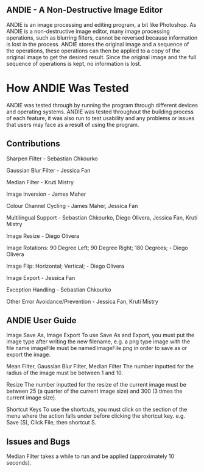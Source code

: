 ## ANDIE - A Non-Destructive Image Editor
ANDIE is an image processing and editing program, a bit like Photoshop. As ANDIE is a non-destructive image editor, many image processing operations, such as blurring filters, cannot be reversed because information is lost in the process. ANDIE stores the original image and a sequence of the operations, these operations can then be applied to a copy of the original image to get the desired result. Since the original image and the full sequence of operations is kept, no information is lost.

# How ANDIE Was Tested
ANDIE was tested through by running the program through different devices and operating systems. ANDIE was tested throughout the building process of each feature, it was also run to test usability and any problems or issues that users may face as a result of using the program.

## Contributions
Sharpen Filter - Sebastian Chkourko

Gaussian Blur Filter - Jessica Fan

Median Filter - Kruti Mistry

Image Inversion - James Maher

Colour Channel Cycling - James Maher, Jessica Fan

Multilingual Support - Sebastian Chkourko, Diego Olivera, Jessica Fan, Kruti Mistry

Image Resize - Diego Olivera

Image Rotations: 90 Degree Left; 90 Degree Right; 180 Degrees; - Diego Olivera

Image Flip: Horizontal; Vertical; - Diego Olivera

Image Export - Jessica Fan

Exception Handling - Sebastian Chkourko

Other Error Avoidance/Prevention - Jessica Fan, Kruti Mistry

## ANDIE User Guide 
Image Save As, Image Export 
To use Save As and Export, you must put the image type after writing the new filename, e.g. a png type image with the file name imageFile must be named imageFile.png in order to save as or export the image.

Mean Filter, Gaussian Blur Filter, Median Filter
The number inputted for the radius of the image must be between 1 and 10.

Resize
The number inputted for the resize of the current image must be between 25 (a quarter of the current image size) and 300 (3 times the current image size).

Shortcut Keys
To use the shortcuts, you must click on the section of the menu where the action falls under before clicking the shortcut key. e.g. Save (S), Click File, then shortcut S.

## Issues and Bugs
Median Filter takes a while to run and be applied (approximately 10 seconds).